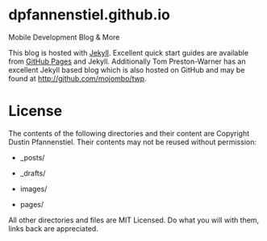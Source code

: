 dpfannenstiel.github.io
=======================

Mobile Development Blog &amp; More

This blog is hosted with [Jekyll](http://jekyllrb.com).  Excellent quick start guides are available from [GitHub Pages](http://pages.github.com) and Jekyll.  Additionally Tom Preston-Warner has an excellent Jekyll based blog which is also hosted on GitHub and may be found at http://github.com/mojombo/twp.

License
=======

The contents of the following directories and their content are Copyright Dustin Pfannenstiel. Their contents may not be reused without permission:

* _posts/

* _drafts/

* images/

* pages/

All other directories and files are MIT Licensed.  Do what you will with them, links back are appreciated.
